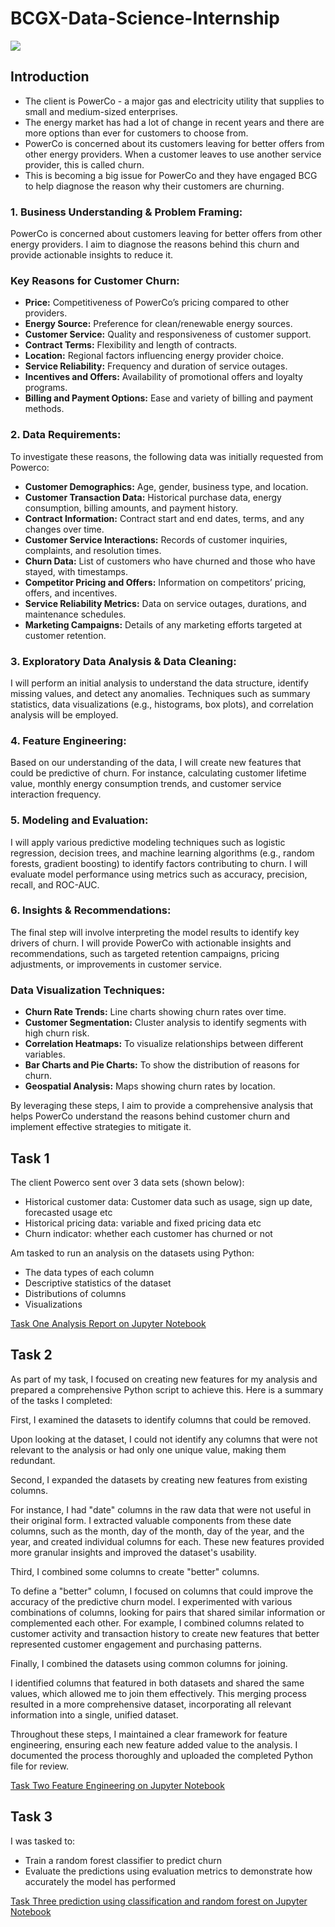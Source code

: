 # BCGX-Data-Science-Internship

![](cover,jpg)

## Introduction

- The client is PowerCo - a major gas and electricity utility that supplies to small and medium-sized enterprises.
- The energy market has had a lot of change in recent years and there are more options than ever for customers to choose from.
- PowerCo is concerned about its customers leaving for better offers from other energy providers. When a customer leaves to use another service provider, this is called churn.
- This is becoming a big issue for PowerCo and they have engaged BCG to help diagnose the reason why their customers are churning.

### 1. Business Understanding & Problem Framing:

PowerCo is concerned about customers leaving for better offers from other energy providers. I aim to diagnose the reasons behind this churn and provide actionable insights to reduce it.

### Key Reasons for Customer Churn:

- **Price:** Competitiveness of PowerCo’s pricing compared to other providers.
- **Energy Source:** Preference for clean/renewable energy sources.
- **Customer Service:** Quality and responsiveness of customer support.
- **Contract Terms:** Flexibility and length of contracts.
- **Location:** Regional factors influencing energy provider choice.
- **Service Reliability:** Frequency and duration of service outages.
- **Incentives and Offers:** Availability of promotional offers and loyalty programs.
- **Billing and Payment Options:** Ease and variety of billing and payment methods.

### 2. Data Requirements: 

To investigate these reasons, the following data was initially requested from Powerco:

- **Customer Demographics:** Age, gender, business type, and location.
- **Customer Transaction Data:** Historical purchase data, energy consumption, billing amounts, and payment history.
- **Contract Information:** Contract start and end dates, terms, and any changes over time.
- **Customer Service Interactions:** Records of customer inquiries, complaints, and resolution times.
- **Churn Data:** List of customers who have churned and those who have stayed, with timestamps.
- **Competitor Pricing and Offers:** Information on competitors’ pricing, offers, and incentives.
- **Service Reliability Metrics:** Data on service outages, durations, and maintenance schedules.
- **Marketing Campaigns:** Details of any marketing efforts targeted at customer retention.

### 3. Exploratory Data Analysis & Data Cleaning: 

I will perform an initial analysis to understand the data structure, identify missing values, and detect any anomalies. Techniques such as summary statistics, data visualizations (e.g., histograms, box plots), and correlation analysis will be employed.

### 4. Feature Engineering: 

Based on our understanding of the data, I will create new features that could be predictive of churn. For instance, calculating customer lifetime value, monthly energy consumption trends, and customer service interaction frequency.

### 5. Modeling and Evaluation: 

I will apply various predictive modeling techniques such as logistic regression, decision trees, and machine learning algorithms (e.g., random forests, gradient boosting) to identify factors contributing to churn. I will evaluate model performance using metrics such as accuracy, precision, recall, and ROC-AUC.

### 6. Insights & Recommendations: 

The final step will involve interpreting the model results to identify key drivers of churn. I will provide PowerCo with actionable insights and recommendations, such as targeted retention campaigns, pricing adjustments, or improvements in customer service.

### Data Visualization Techniques:

- **Churn Rate Trends:** Line charts showing churn rates over time.
- **Customer Segmentation:** Cluster analysis to identify segments with high churn risk.
- **Correlation Heatmaps:** To visualize relationships between different variables.
- **Bar Charts and Pie Charts:** To show the distribution of reasons for churn.
- **Geospatial Analysis:** Maps showing churn rates by location.

By leveraging these steps, I aim to provide a comprehensive analysis that helps PowerCo understand the reasons behind customer churn and implement effective strategies to mitigate it.

## Task 1

The client Powerco sent over 3 data sets (shown below):

- Historical customer data: Customer data such as usage, sign up date, forecasted usage etc
- Historical pricing data: variable and fixed pricing data etc
- Churn indicator: whether each customer has churned or not

Am tasked to run an analysis on the datasets using Python:

- The data types of each column
- Descriptive statistics of the dataset
- Distributions of columns
- Visualizations

[Task One Analysis Report on Jupyter Notebook](link)

## Task 2

As part of my task, I focused on creating new features for my analysis and prepared a comprehensive Python script to achieve this. Here is a summary of the tasks I completed:

First, I examined the datasets to identify columns that could be removed.

Upon looking at the dataset, I could not identify any columns that were not relevant to the analysis or had only one unique value, making them redundant.

Second, I expanded the datasets by creating new features from existing columns.

For instance, I had "date" columns in the raw data that were not useful in their original form. I extracted valuable components from these date columns, such as the month, day of the month, day of the year, and the year, and created individual columns for each. These new features provided more granular insights and improved the dataset's usability.

Third, I combined some columns to create "better" columns.

To define a "better" column, I focused on columns that could improve the accuracy of the predictive churn model. I experimented with various combinations of columns, looking for pairs that shared similar information or complemented each other. For example, I combined columns related to customer activity and transaction history to create new features that better represented customer engagement and purchasing patterns.

Finally, I combined the datasets using common columns for joining.

I identified columns that featured in both datasets and shared the same values, which allowed me to join them effectively. This merging process resulted in a more comprehensive dataset, incorporating all relevant information into a single, unified dataset.

Throughout these steps, I maintained a clear framework for feature engineering, ensuring each new feature added value to the analysis. I documented the process thoroughly and uploaded the completed Python file for review.

[Task Two Feature Engineering on Jupyter Notebook](link)

## Task 3

I was tasked to:

- Train a random forest classifier to predict churn
- Evaluate the predictions using evaluation metrics to demonstrate how accurately the model has performed

[Task Three prediction using classification and random forest on Jupyter Notebook](link)
